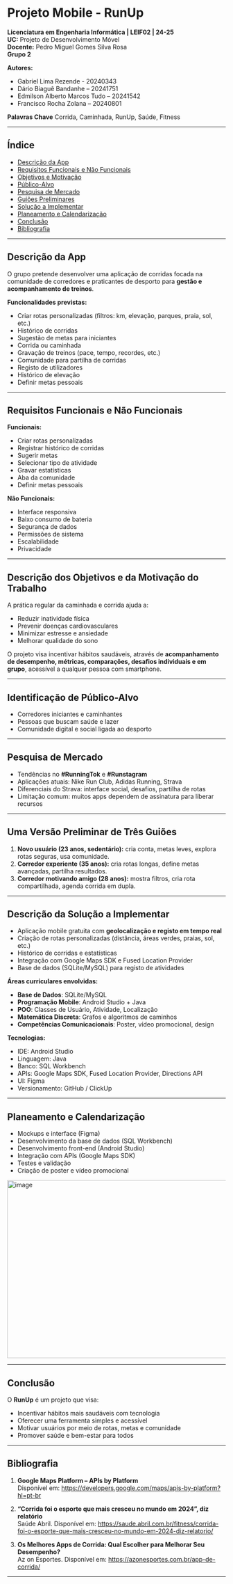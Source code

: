 # Projeto Mobile - RunUp

**Licenciatura em Engenharia Informática | LEIF02 | 24-25**  
**UC:** Projeto de Desenvolvimento Móvel  
**Docente:** Pedro Miguel Gomes Silva Rosa  
**Grupo 2**

**Autores:**
- Gabriel Lima Rezende - 20240343  
- Dário Biaguê Bandanhe – 20241751  
- Edmilson Alberto Marcos Tudo – 20241542  
- Francisco Rocha Zolana – 20240801  

**Palavras Chave**
Corrida, Caminhada, RunUp, Saúde, Fitness

---

## Índice
- [Descrição da App](#descrição-da-app)
- [Requisitos Funcionais e Não Funcionais](#requisitos-funcionais-e-não-funcionais)
- [Objetivos e Motivação](#descrição-dos-objetivos-e-da-motivação-do-trabalho)
- [Público-Alvo](#identificação-de-público-alvo)
- [Pesquisa de Mercado](#pesquisa-de-mercado)
- [Guiões Preliminares](#uma-versão-preliminar-de-três-guiões)
- [Solução a Implementar](#descrição-da-solução-a-implementar)
- [Planeamento e Calendarização](#planeamento-e-calendarização)
- [Conclusão](#conclusão)
- [Bibliografia](#bibliografia)

---

## Descrição da App

O grupo pretende desenvolver uma aplicação de corridas focada na comunidade de corredores e praticantes de desporto para **gestão e acompanhamento de treinos**.  

**Funcionalidades previstas:**
- Criar rotas personalizadas (filtros: km, elevação, parques, praia, sol, etc.)
- Histórico de corridas
- Sugestão de metas para iniciantes
- Corrida ou caminhada
- Gravação de treinos (pace, tempo, recordes, etc.)
- Comunidade para partilha de corridas
- Registo de utilizadores
- Histórico de elevação
- Definir metas pessoais

---

## Requisitos Funcionais e Não Funcionais

**Funcionais:**
- Criar rotas personalizadas  
- Registrar histórico de corridas  
- Sugerir metas  
- Selecionar tipo de atividade  
- Gravar estatísticas  
- Aba da comunidade  
- Definir metas pessoais  

**Não Funcionais:**
- Interface responsiva  
- Baixo consumo de bateria  
- Segurança de dados  
- Permissões de sistema  
- Escalabilidade  
- Privacidade  

---

## Descrição dos Objetivos e da Motivação do Trabalho

A prática regular da caminhada e corrida ajuda a:  
- Reduzir inatividade física  
- Prevenir doenças cardiovasculares  
- Minimizar estresse e ansiedade  
- Melhorar qualidade do sono  

O projeto visa incentivar hábitos saudáveis, através de **acompanhamento de desempenho, métricas, comparações, desafios individuais e em grupo**, acessível a qualquer pessoa com smartphone.  

---

## Identificação de Público-Alvo

- Corredores iniciantes e caminhantes  
- Pessoas que buscam saúde e lazer  
- Comunidade digital e social ligada ao desporto  

---

## Pesquisa de Mercado

- Tendências no **#RunningTok** e **#Runstagram**  
- Aplicações atuais: Nike Run Club, Adidas Running, Strava  
- Diferenciais do Strava: interface social, desafios, partilha de rotas  
- Limitação comum: muitos apps dependem de assinatura para liberar recursos  

---

## Uma Versão Preliminar de Três Guiões

1. **Novo usuário (23 anos, sedentário):** cria conta, metas leves, explora rotas seguras, usa comunidade.  
2. **Corredor experiente (35 anos):** cria rotas longas, define metas avançadas, partilha resultados.  
3. **Corredor motivando amigo (28 anos):** mostra filtros, cria rota compartilhada, agenda corrida em dupla.  

---

## Descrição da Solução a Implementar

- Aplicação mobile gratuita com **geolocalização e registo em tempo real**  
- Criação de rotas personalizadas (distância, áreas verdes, praias, sol, etc.)  
- Histórico de corridas e estatísticas  
- Integração com Google Maps SDK e Fused Location Provider  
- Base de dados (SQLite/MySQL) para registo de atividades  

**Áreas curriculares envolvidas:**
- **Base de Dados**: SQLite/MySQL  
- **Programação Mobile**: Android Studio + Java  
- **POO**: Classes de Usuário, Atividade, Localização  
- **Matemática Discreta**: Grafos e algoritmos de caminhos  
- **Competências Comunicacionais**: Poster, vídeo promocional, design  

**Tecnologias:**  
- IDE: Android Studio  
- Linguagem: Java  
- Banco: SQL Workbench  
- APIs: Google Maps SDK, Fused Location Provider, Directions API  
- UI: Figma  
- Versionamento: GitHub / ClickUp  

---

## Planeamento e Calendarização

- Mockups e interface (Figma)  
- Desenvolvimento da base de dados (SQL Workbench)  
- Desenvolvimento front-end (Android Studio)  
- Integração com APIs (Google Maps SDK)  
- Testes e validação  
- Criação de poster e vídeo promocional  

<img width="1453" height="409" alt="image" src="https://github.com/user-attachments/assets/7807495a-898e-4613-aaae-6e769378a1ed" />

---

## Conclusão

O **RunUp** é um projeto que visa:  
- Incentivar hábitos mais saudáveis com tecnologia  
- Oferecer uma ferramenta simples e acessível  
- Motivar usuários por meio de rotas, metas e comunidade  
- Promover saúde e bem-estar para todos  

---

## Bibliografia

1. **Google Maps Platform – APIs by Platform**  
   Disponível em: https://developers.google.com/maps/apis-by-platform?hl=pt-br  

2. **“Corrida foi o esporte que mais cresceu no mundo em 2024”, diz relatório**  
   Saúde Abril. Disponível em: https://saude.abril.com.br/fitness/corrida-foi-o-esporte-que-mais-cresceu-no-mundo-em-2024-diz-relatorio/  

3. **Os Melhores Apps de Corrida: Qual Escolher para Melhorar Seu Desempenho?**  
   Az on Esportes. Disponível em: https://azonesportes.com.br/app-de-corrida/  

---
